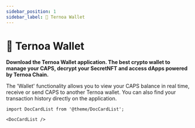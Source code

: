 ```yaml
---
sidebar_position: 1
sidebar_label: 📱 Ternoa Wallet
---
```


# 📱 Ternoa Wallet

**Download the Ternoa Wallet application. The best crypto wallet to manage your CAPS, decrypt your SecretNFT and access dApps powered by Ternoa Chain.**

The 'Wallet' functionality allows you to view your CAPS balance in real time, receive or send CAPS to another Ternoa wallet. You can also find your transaction history directly on the application.


```mdx-code-block
import DocCardList from '@theme/DocCardList';

<DocCardList />
```


